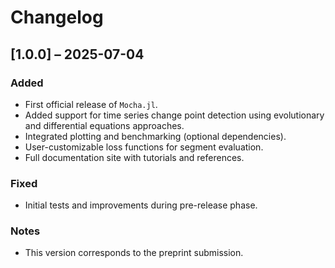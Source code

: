 # Changelog

## [1.0.0] – 2025-07-04
### Added
- First official release of `Mocha.jl`.
- Added support for time series change point detection using evolutionary and differential equations approaches.
- Integrated plotting and benchmarking (optional dependencies).
- User-customizable loss functions for segment evaluation.
- Full documentation site with tutorials and references.

### Fixed
- Initial tests and improvements during pre-release phase.

### Notes
- This version corresponds to the preprint submission.
